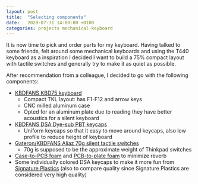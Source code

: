 ```yaml
---
layout: post
title:  "Selecting components"
date:   2020-07-31 14:00:00 +0100
categories: projects mechanical-keyboard
---
```


It is now time to pick and order parts for my keyboard. Having talked to some friends, felt around some mechanical keyboards and using the T440 keyboard as a inspiration I decided I want to build a 75% compact layout with tactile switches and generally try to make it as quiet as possible. 

After recommendation from a colleague, I decided to go with the following components:
- [KBDFANS KBD75 keyboard](https://kbdfans.com/collections/diy-kit/products/kbd75v2-custom-keyboard-diy-kit)
  - Compact TKL layout: has F1-F12 and arrow keys
  - CNC milled aluminum case
  - Opted for an aluminum plate due to reading they have better acoustics for a silent keyboard
- [KBDFANS DSA Dye-sub PBT keycaps](https://kbdfans.com/collections/dsa-profile/products/kbdfans-dsa-dye-sub-keycaps)
  - Uniform keycaps so that it easy to move around keycaps, also low profile to reduce height of keyboard
- [Gateron/KBDFANS Aliaz 70g silent tactile switches](https://kbdfans.com/collections/aliaz-switches/products/pre-orderaliaz-silent-switch-tactile?variant=2519899799565)
  - 70g is supposed to be the approximate weight of Thinkpad switches
- [Case-to-PCB foam](https://kbdfans.com/products/kbd75-case-foam?_pos=3&_sid=ceffd2fa6&_ss=r) and [PCB-to-plate foam](https://kbdfans.com/products/kbdfans-module-foam?_pos=1&_sid=ceffd2fa6&_ss=r) to minimize reverb
- Some individually colored DSA keycaps to make it more fun from [Signature Plastics](https://pimpmykeyboard.com/) (also to compare quality since Signature Plastics are considered very high quality)
